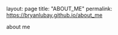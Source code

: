 layout: page
title: "ABOUT_ME"
permalink: https://bryanlubay.github.io/about_me

<!DOCTYPE html>

  <head>
    <meta charset="utf-8">
    <meta http-equiv="X-UA-Compatible" content="IE=edge">
    <title>Bryan Lubay Github Portfolio</title>
    <meta name="description" content="">
    <meta name="viewport" content="width=device-width, initial-scale=1">
    <link rel="stylesheet" href="styles.css">
  </head>
  <body>
  about me
  </body>

</html>